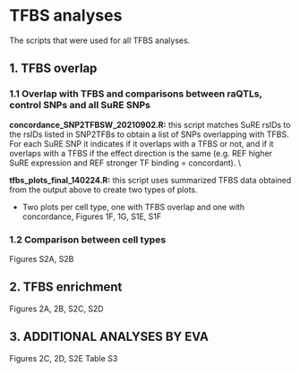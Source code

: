 # TFBS analyses
The scripts that were used for all TFBS analyses.

## 1. TFBS overlap
### 1.1 Overlap with TFBS and comparisons between raQTLs, control SNPs and all SuRE SNPs
**concordance_SNP2TFBSW_20210902.R:** this script matches SuRE rsIDs to the rsIDs listed in SNP2TFBs to obtain a list of SNPs overlapping with TFBS. For each SuRE SNP it indicates if it overlaps with a TFBS or not, and if it overlaps with a TFBS if the effect direction is the same (e.g. REF higher SuRE expression and REF stronger TF binding = concordant). \

**tfbs_plots_final_140224.R:** this script uses summarized TFBS data obtained from the output above to create two types of plots. 
- Two plots per cell type, one with TFBS overlap and one with concordance, Figures 1F, 1G, S1E, S1F

### 1.2 Comparison between cell types
Figures S2A, S2B

## 2. TFBS enrichment
Figures 2A, 2B, S2C, S2D

## 3. ADDITIONAL ANALYSES BY EVA
Figures 2C, 2D, S2E 
Table S3
